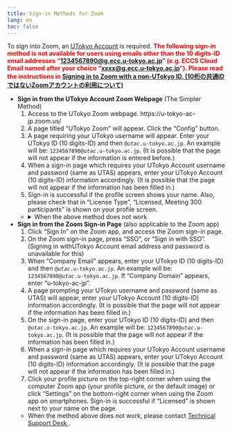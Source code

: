 ```yaml
---
title: Sign-in Methods for Zoom
lang: en
toc: false
---
```



To sign into Zoom, an [UTokyo Account](https://www.u-tokyo.ac.jp/adm/dics/ja/account.html) is required.
<strong style="color: red;"> The following sign-in method is not available for users using emails other than the 10 digits-ID email addresses “1234567890@g.ecc.u-tokyo.ac.jp” (e.g.  ECCS Cloud Email named after your choice “xxxx@g.ecc.u-tokyo.ac.jp”). Please read the instructions in [Signing in to Zoom with a non-UTokyo ID. (10桁の共通IDではないZoomアカウントの利用について)](/en/notice/zoom-address-new) </strong>
<ul>
<li><strong>Sign in from the UTokyo Account Zoom Webpage</strong> (The Simpler Method)
<ol>
<li>Access to the UTokyo Zoom webpage. https://u-tokyo-ac-jp.zoom.us/ </li>
<li>A page titled “UTokyo Zoom” will appear. Click the “Config” button. </li>
<li> A page requiring your UTokyo username will appear. Enter your UTokyo ID (10 digits-ID) and then <code>@<em>utac</em>.u-tokyo.ac.jp</code>. An example will be: <code>1234567890@<em>utac</em>.u-tokyo.ac.jp</code>. (It is possible that the page will not appear if the information is entered before.)</li>
<li>When a sign-in page which requires your UTokyo Account username and password (same as UTAS) appears, enter your UTokyo Account (10 digits-ID) information accordingly. (It is possible that the page will not appear if the information has been filled in.) </li>
<li>Sign-in is successful if the profile screen shows your name. Also, please check that in “License Type”, “Licensed, Meeting 300 participants” is shown on your profile screen. </li>
</ol>
<ul>
<li>
  <details>
    <summary>When the above method does not work</summary>
    <ul>
      <li><strong>If the page showing “UTokyo Zoom” does not appear after accessing the link above</strong>: This occurs when you are signing in with your existing account. Click the profile picture on the top-right corner of your <a href="https://zoom.us/profile">Zoom setting page</a> (your profile picture, or the default image of a person). And then click “Sign Out”. Please try accessing the page again. </li>
    </ul>
If this solution does not work, please contact <a href="/supports/">Technical Support Desk</a>.
  </details>
</li>
</ul>
</li>
<li><strong>Sign in from the Zoom Sign-in Page</strong> (also applicable to the Zoom app)
<ol>
 <li> Click “Sign In” on the Zoom app, and access the Zoom sign-in page. </li>
<li>On the Zoom sign-in page, press “SSO”, or “Sign in with SSO”. (Signing in withUTokyo Account email address and password is unavailable for this) </li>
 <li>When “Company Email” appears, enter your UTokyo ID (10 digits-ID) and then <code>@<em>utac</em>.u-tokyo.ac.jp</code>. An example will be: <code>1234567890@<em>utac</em>.u-tokyo.ac.jp</code>. If “Company Domain” appears, enter “u-tokyo-ac-jp”. </li>
<li>A page prompting your UTokyo username and password (same as UTAS) will appear, enter your UTokyo Account (10 digits-ID) information accordingly. (It is possible that the page will not appear if the information has been filled in.) </li>
<li> On the sign-in page, enter your UTokyo ID (10 digits-ID) and then <code>@<em>utac</em>.u-tokyo.ac.jp</code>. An example will be: <code>1234567890@<em>utac</em>.u-tokyo.ac.jp</code>. (It is possible that the page will not appear if the information has been filled in.) </li>
<li>When a sign-in page which requires your UTokyo Account username and password (same as UTAS) appears, enter your UTokyo Account (10 digits-ID) information accordingly. (It is possible that the page will not appear if the information has been filled in.) </li>
<li> Click your profile picture on the top-right corner when using the computer Zoom app (your profile picture, or the default image) or click “Settings” on the bottom-right corner when using the Zoom app on smartphones. Sign-in is successful if “Licensed” is shown next to your name on the page.</li>
</ol>
<ul>
<li>When the method above does not work, please contact <a href="/supports/"> Technical Support Desk </a>. </li>
</ul>
</li>
</ul>

